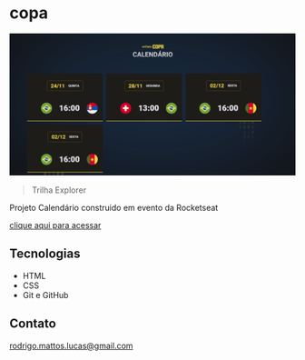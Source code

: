 # copa

![preview](./previewatual.png)

> Trilha Explorer

Projeto Calendário construido em evento da Rocketseat

[clique aqui para acessar](https://rodrigomlucas.github.io/copa/)


## Tecnologias

- HTML
- CSS
- Git e GitHub


## Contato

rodrigo.mattos.lucas@gmail.com
